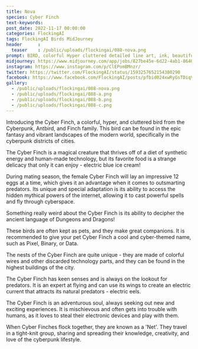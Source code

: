 ```yaml
---
title: Nova
species: Cyber Finch
text-keywords: 
post_date: 2022-11-17 00:00:00
categories: FlockingAI
tags: FlockingAI Birds MidJourney 
header      :
  teaser    : /public/uploads/flockingai/088-nova.png
prompt: BIRD, colorful Hyper cluttered detailed line art, ink, beautiful cyberpunk antbird finch portrait, cyberpunk, in the style of Geof Darrow, Mobius, Philippe Druillet, Hyper detailed, epic
midjourney: https://www.midjourney.com/app/jobs/827be45e-6d22-4ab1-8640-420435d9fc8c
instagram: https://www.instagram.com/p/ClEPomBMnzr/
twitter: https://twitter.com/FlockingAI/status/1593257652154380290
facebook: https://www.facebook.com/FlockingAI/posts/pfbid024xwRyGsTDiqVF3jgJqszxfzxg4QdfWga2RBBHv8WAszTLn8Xj7hBNTJVif2SAy7el
gallery: 
  - /public/uploads/flockingai/088-nova.png
  - /public/uploads/flockingai/088-a.png
  - /public/uploads/flockingai/088-b.png
  - /public/uploads/flockingai/088-c.png
---
```


Introducing the Cyber Finch, a colorful, hyper, and cluttered bird from the Cyberpunk, Antbird, and Finch family. This bird can be found in the epic fantasy and vibrant landscapes of the modern world, specifically in the cyberpunk districts of cities.

The Cyber Finch is a magical creature that thrives off of a diet of synthetic energy and human-made technology, but its favorite food is a strange delicacy that only it can enjoy - electric blue ice cream!

During mating season, the female Cyber Finch will lay an impressive 12 eggs at a time, which gives it an advantage when it comes to outsmarting predators. Its unique and special adaptation is its ability to access the hidden mythical powers of the internet, allowing it to cast powerful spells and fly through cyberspace.

Something really weird about the Cyber Finch is its ability to decipher the ancient language of Dungeons and Dragons!

These birds are often kept as pets, and they make great companions. It is recommended to give your pet Cyber Finch a cool and cyber-themed name, such as Pixel, Binary, or Data.

The nests of the Cyber Finch are quite unique - they are made of colorful wires and other discarded technology parts, and they can be found in the highest buildings of the city.

The Cyber Finch has keen senses and is always on the lookout for predators. It is an expert at flying and can use its wings to create an electric current that attracts its natural predators - electric eels.

The Cyber Finch is an adventurous soul, always seeking out new and exciting experiences. It is mischievous and often gets into trouble with humans, as it loves to steal their electronic devices and play with them.

When Cyber Finches flock together, they are known as a 'Net'. They travel in a tight-knit group, sharing and spreading their knowledge, creativity, and love of the cyberpunk lifestyle.
